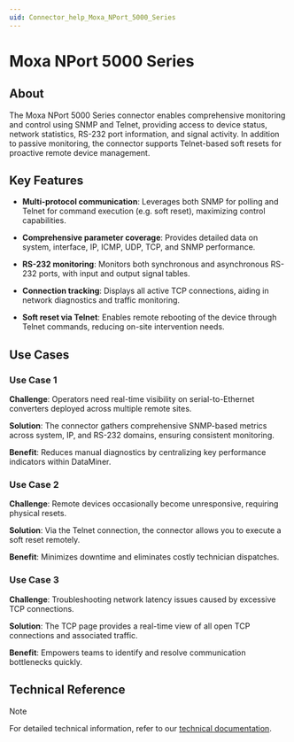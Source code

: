 ```yaml
---
uid: Connector_help_Moxa_NPort_5000_Series
---
```


# Moxa NPort 5000 Series

## About

The Moxa NPort 5000 Series connector enables comprehensive monitoring and control using SNMP and Telnet, providing access to device status, network statistics, RS-232 port information, and signal activity. In addition to passive monitoring, the connector supports Telnet-based soft resets for proactive remote device management.

## Key Features

- **Multi-protocol communication**: Leverages both SNMP for polling and Telnet for command execution (e.g. soft reset), maximizing control capabilities.

- **Comprehensive parameter coverage**: Provides detailed data on system, interface, IP, ICMP, UDP, TCP, and SNMP performance.

- **RS-232 monitoring**: Monitors both synchronous and asynchronous RS-232 ports, with input and output signal tables.

- **Connection tracking**: Displays all active TCP connections, aiding in network diagnostics and traffic monitoring.

- **Soft reset via Telnet**: Enables remote rebooting of the device through Telnet commands, reducing on-site intervention needs.

## Use Cases

### Use Case 1

**Challenge**: Operators need real-time visibility on serial-to-Ethernet converters deployed across multiple remote sites.

**Solution**: The connector gathers comprehensive SNMP-based metrics across system, IP, and RS-232 domains, ensuring consistent monitoring.

**Benefit**: Reduces manual diagnostics by centralizing key performance indicators within DataMiner.

### Use Case 2

**Challenge**: Remote devices occasionally become unresponsive, requiring physical resets.

**Solution**: Via the Telnet connection, the connector allows you to execute a soft reset remotely.

**Benefit**: Minimizes downtime and eliminates costly technician dispatches.

### Use Case 3

**Challenge**: Troubleshooting network latency issues caused by excessive TCP connections.

**Solution**: The TCP page provides a real-time view of all open TCP connections and associated traffic.

**Benefit**: Empowers teams to identify and resolve communication bottlenecks quickly.

## Technical Reference

> [!NOTE]
> For detailed technical information, refer to our [technical documentation](xref:Connector_help_Moxa_NPort_5000_Series_Technical).
